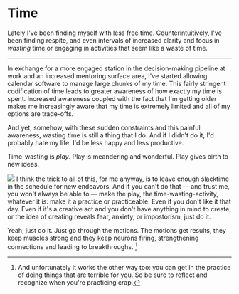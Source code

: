 # Time

Lately I've been finding myself with less free time.
Counterintuitively, I've been finding respite, and even intervals of
increased clarity and focus in _wasting_ time
or engaging in activities that seem like a waste of time.

---

In exchange for a more engaged station in the decision-making
pipeline at work and an increased mentoring surface area,
I've started allowing calendar software to manage large chunks of my time.
This fairly stringent codification of time leads to greater awareness
of how exactly my time is spent. Increased awareness coupled with
the fact that I'm getting older makes me increasingly aware
that my time is extremely limited and all of my options are trade-offs.

And yet, somehow, with these sudden constraints and this painful awareness,
wasting time is still a thing that I do. And if I didn't do it,
I'd probably hate my life.  I'd be less happy and less productive.

Time-wasting is _play_. Play is meandering and wonderful.
Play gives birth to new ideas.


<img class="img img--positioned img--right img--small" src="http://cloud.ahfr.org/87bce1c887682276315f.gif" />
I think the trick to all of this, for me anyway, is to leave enough slacktime
in the schedule for new endeavors. And if you can't do that &mdash; and trust
me, you won't always be able to &mdash; make the play,
the time-wasting-activity, whatever it is: make it a practice or practiceable.
 Even if you don't like it that day. Even if it's a creative
act and you don't have anything in mind to create, or the idea of creating
reveals fear, anxiety, or impostorism, just do it.

Yeah, just do it. Just go through the motions.
The motions get results, they keep muscles strong and they keep neurons firing,
strengthening connections and leading to breakthroughs. [^1]


[^1]: And unfortunately it works the other way too: you can get in the practice of
      doing things that are terrible for you. So be sure to reflect and recognize
      when you're practicing crap.
